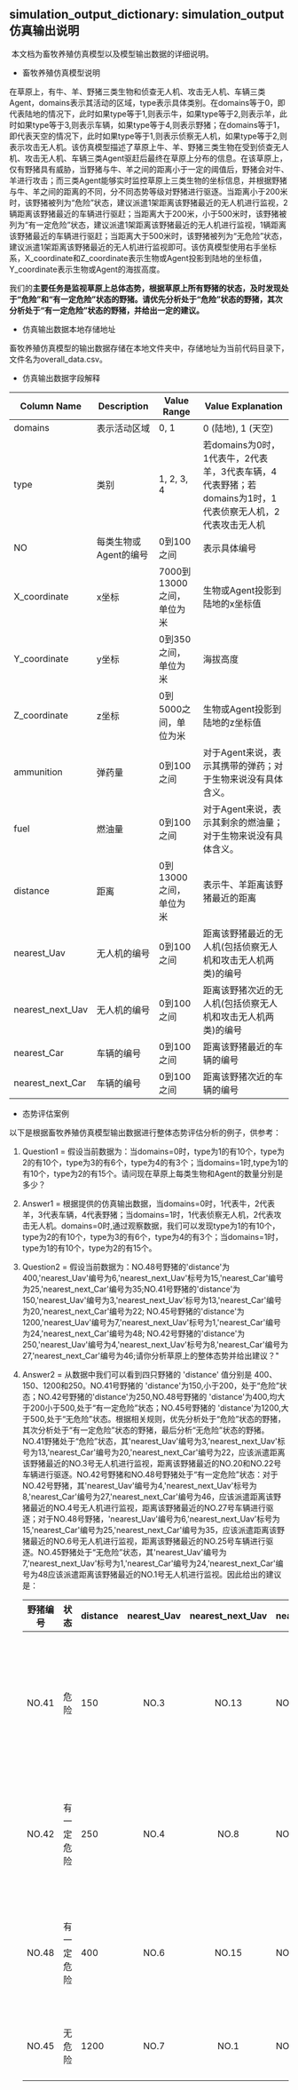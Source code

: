 ## simulation_output_dictionary: simulation_output仿真输出说明

​	本文档为畜牧养殖仿真模型以及模型输出数据的详细说明。

- 畜牧养殖仿真模型说明

​	在草原上，有牛、羊、野猪三类生物和侦查无人机、攻击无人机、车辆三类Agent，domains表示其活动的区域，type表示具体类别。在domains等于0，即代表陆地的情况下，此时如果type等于1,则表示牛，如果type等于2,则表示羊，此时如果type等于3,则表示车辆，如果type等于4,则表示野猪；在domains等于1，即代表天空的情况下，此时如果type等于1,则表示侦察无人机，如果type等于2,则表示攻击无人机。该仿真模型描述了草原上牛、羊、野猪三类生物在受到侦查无人机、攻击无人机、车辆三类Agent驱赶后最终在草原上分布的信息。在该草原上，仅有野猪具有威胁，当野猪与牛、羊之间的距离小于一定的阈值后，野猪会对牛、羊进行攻击；而三类Agent能够实时监控草原上三类生物的坐标信息，并根据野猪与牛、羊之间的距离的不同，分不同态势等级对野猪进行驱逐。当距离小于200米时，该野猪被列为“危险”状态，建议派遣1架距离该野猪最近的无人机进行监视，2辆距离该野猪最近的车辆进行驱赶；当距离大于200米，小于500米时，该野猪被列为“有一定危险”状态，建议派遣1架距离该野猪最近的无人机进行监视，1辆距离该野猪最近的车辆进行驱赶；当距离大于500米时，该野猪被列为“无危险”状态，建议派遣1架距离该野猪最近的无人机进行监视即可。该仿真模型使用右手坐标系，X_coordinate和Z_coordinate表示生物或Agent投影到陆地的坐标值，Y_coordinate表示生物或Agent的海拔高度。

​	我们的**主要任务是监视草原上总体态势，根据草原上所有野猪的状态，及时发现处于“危险”和“有一定危险”状态的野猪。请优先分析处于“危险”状态的野猪，其次分析处于“有一定危险”状态的野猪，并给出一定的建议。**

- 仿真输出数据本地存储地址

​	畜牧养殖仿真模型的输出数据存储在本地文件夹中，存储地址为当前代码目录下，文件名为overall_data.csv。

- 仿真输出数据字段解释

| Column Name      | Description           | Value Range               | Value Explanation                                            |
| ---------------- | --------------------- | ------------------------- | ------------------------------------------------------------ |
| domains          | 表示活动区域          | 0, 1                      | 0 (陆地), 1 (天空)                                           |
| type             | 类别                  | 1, 2, 3, 4                | 若domains为0时，1代表牛，2代表羊，3代表车辆，4代表野猪；若domains为1时，1代表侦察无人机，2代表攻击无人机 |
| NO               | 每类生物或Agent的编号 | 0到100之间                | 表示具体编号                                                 |
| X_coordinate     | x坐标                 | 7000到13000之间，单位为米 | 生物或Agent投影到陆地的x坐标值                               |
| Y_coordinate     | y坐标                 | 0到350之间，单位为米      | 海拔高度                                                     |
| Z_coordinate     | z坐标                 | 0到5000之间，单位为米     | 生物或Agent投影到陆地的z坐标值                               |
| ammunition       | 弹药量                | 0到100之间                | 对于Agent来说，表示其携带的弹药；对于生物来说没有具体含义。  |
| fuel             | 燃油量                | 0到100之间                | 对于Agent来说，表示其剩余的燃油量；对于生物来说没有具体含义。 |
| distance         | 距离                  | 0到13000之间，单位为米    | 表示牛、羊距离该野猪最近的距离                               |
| nearest_Uav      | 无人机的编号          | 0到100之间                | 距离该野猪最近的无人机(包括侦察无人机和攻击无人机两类)的编号 |
| nearest_next_Uav | 无人机的编号          | 0到100之间                | 距离该野猪次近的无人机(包括侦察无人机和攻击无人机两类)的编号 |
| nearest_Car      | 车辆的编号            | 0到100之间                | 距离该野猪最近的车辆的编号                                   |
| nearest_next_Car | 车辆的编号            | 0到100之间                | 距离该野猪次近的车辆的编号                                   |

- 态势评估案例

​	以下是根据畜牧养殖仿真模型输出数据进行整体态势评估分析的例子，供参考：

1. Question1 = 假设当前数据为：当domains=0时，type为1的有10个，type为2的有10个，type为3的有6个，type为4的有3个；当domains=1时,type为1的有10个，type为2的有15个。请问现在草原上每类生物和Agent的数量分别是多少？

2. Answer1 = 根据提供的仿真输出数据，当domains=0时，1代表牛，2代表羊，3代表车辆，4代表野猪；当domains=1时，1代表侦察无人机，2代表攻击无人机。domains=0时,通过观察数据，我们可以发现type为1的有10个，type为2的有10个，type为3的有6个，type为4的有3个；当domains=1时，type为1的有10个，type为2的有15个。

3. Question2 = 假设当前数据为：NO.48号野猪的'distance'为400,'nearest_Uav'编号为6,'nearest_next_Uav'标号为15,'nearest_Car'编号为25,'nearest_next_Car'编号为35;NO.41号野猪的'distance'为150,'nearest_Uav'编号为3,'nearest_next_Uav'标号为13,'nearest_Car'编号为20,'nearest_next_Car'编号为22; NO.45号野猪的'distance'为1200,'nearest_Uav'编号为7,'nearest_next_Uav'标号为1,'nearest_Car'编号为24,'nearest_next_Car'编号为48; NO.42号野猪的'distance'为250,'nearest_Uav'编号为4,'nearest_next_Uav'标号为8,'nearest_Car'编号为27,'nearest_next_Car'编号为46;请你分析草原上的整体态势并给出建议？"

4. Answer2 = 从数据中我们可以看到四只野猪的 'distance' 值分别是 400、150、1200和250。NO.41号野猪的 'distance'为150,小于200，处于“危险”状态；NO.42号野猪的'distance'为250,NO.48号野猪的 'distance'为400,均大于200小于500,处于“有一定危险”状态；NO.45号野猪的 'distance'为1200,大于500,处于“无危险”状态。根据相关规则，优先分析处于“危险”状态的野猪，其次分析处于“有一定危险”状态的野猪，最后分析“无危险”状态的野猪。NO.41野猪处于“危险”状态，其'nearest_Uav'编号为3,'nearest_next_Uav'标号为13,'nearest_Car'编号为20,'nearest_next_Car'编号为22，应该派遣距离该野猪最近的NO.3号无人机进行监视，距离该野猪最近的NO.20和NO.22号车辆进行驱逐。NO.42号野猪和NO.48号野猪处于“有一定危险”状态：对于NO.42号野猪，其'nearest_Uav'编号为4,'nearest_next_Uav'标号为8,'nearest_Car'编号为27,'nearest_next_Car'编号为46，应该派遣距离该野猪最近的NO.4号无人机进行监视，距离该野猪最近的NO.27号车辆进行驱逐；对于NO.48号野猪，'nearest_Uav'编号为6,'nearest_next_Uav'标号为15,'nearest_Car'编号为25,'nearest_next_Car'编号为35，应该派遣距离该野猪最近的NO.6号无人机进行监视，距离该野猪最近的NO.25号车辆进行驱逐。NO.45野猪处于“无危险”状态，其'nearest_Uav'编号为7,'nearest_next_Uav'标号为1,'nearest_Car'编号为24,'nearest_next_Car'编号为48应该派遣距离该野猪最近的NO.1号无人机进行监视。因此给出的建议是：

   | 野猪编号 |    状态    | distance | nearest_Uav | nearest_next_Uav | nearest_Car | nearest_next_Car | 建议                                                 |
   | :------: | :--------: | -------- | :---------: | :--------------: | ----------- | :--------------: | ---------------------------------------------------- |
   |  NO.41   |    危险    | 150      |    NO.3     |      NO.13       | NO.20       |      NO.22       | 派遣NO.3号无人机进行监视，NO.20和NO.22号车辆进行驱逐 |
   |  NO.42   | 有一定危险 | 250      |    NO.4     |       NO.8       | NO.27       |      NO.46       | 派遣NO.4号无人机进行监视，NO.27号车辆进行驱逐        |
   |  NO.48   | 有一定危险 | 400      |    NO.6     |      NO.15       | NO.25       |      NO.35       | 派遣NO.6号无人机进行监视，NO.25号车辆进行驱逐        |
   |  NO.45   |   无危险   | 1200     |    NO.7     |       NO.1       | NO.24       |      NO.48       | 派遣NO.1号无人机进行监视                             |

​	



